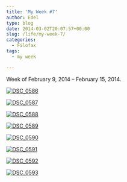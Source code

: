 ```yaml
---
title: 'My Week #7'
author: Edel
type: blog
date: 2014-03-02T20:07:57+00:00
slug: /life/my-week-7/
categories:
  - Filofax
tags:
  - my week

---
```

Week of February 9, 2014 &#8211; February 15, 2014.

[<img src="http://scattered.me/wp-content/uploads/2014/03/DSC_0586-1024x678.jpg" alt="DSC_0586" class="img-responsive" />][1]

[<img src="http://scattered.me/wp-content/uploads/2014/03/DSC_0587-1024x678.jpg" alt="DSC_0587" class="img-responsive" />][2]

[<img src="http://scattered.me/wp-content/uploads/2014/03/DSC_0588-1024x678.jpg" alt="DSC_0588" class="img-responsive" />][3]

[<img src="http://scattered.me/wp-content/uploads/2014/03/DSC_0589-1024x678.jpg" alt="DSC_0589" class="img-responsive" />][4]

[<img src="http://scattered.me/wp-content/uploads/2014/03/DSC_0590-1024x678.jpg" alt="DSC_0590" class="img-responsive" />][5]

[<img src="http://scattered.me/wp-content/uploads/2014/03/DSC_0591-1024x678.jpg" alt="DSC_0591" class="img-responsive" />][6]

[<img src="http://scattered.me/wp-content/uploads/2014/03/DSC_0592-1024x678.jpg" alt="DSC_0592" class="img-responsive" />][7]

[<img src="http://scattered.me/wp-content/uploads/2014/03/DSC_0593-1024x678.jpg" alt="DSC_0593" class="img-responsive" />][8]




 [1]: http://scattered.me/wp-content/uploads/2014/03/DSC_0586.jpg
 [2]: http://scattered.me/wp-content/uploads/2014/03/DSC_0587.jpg
 [3]: http://scattered.me/wp-content/uploads/2014/03/DSC_0588.jpg
 [4]: http://scattered.me/wp-content/uploads/2014/03/DSC_0589.jpg
 [5]: http://scattered.me/wp-content/uploads/2014/03/DSC_0590.jpg
 [6]: http://scattered.me/wp-content/uploads/2014/03/DSC_0591.jpg
 [7]: http://scattered.me/wp-content/uploads/2014/03/DSC_0592.jpg
 [8]: http://scattered.me/wp-content/uploads/2014/03/DSC_0593.jpg